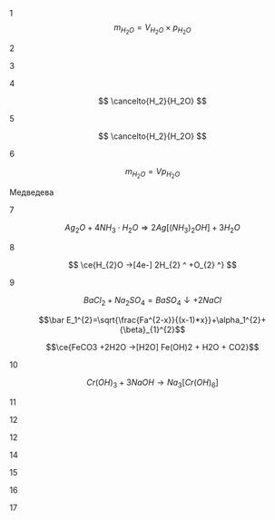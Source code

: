 1
$$m_{H_{2}O}=V_{H_{2}O} \times p_{H_{2}O}$$


2



3



4

$$ \cancelto{H_2}{H_2O} $$

5

$$ \cancelto{H_2}{H_2O} $$

6

$$m_{H_2O}=Vp_{H_2O}$$

Медведева


7 

$$ Ag_{2}O + 4NH_{3}\cdot H_{2}O \Rightarrow 2Ag \left[ (NH_3)_2 OH \right] + 3H_2O $$

8

$$ \ce{H_{2}O ->[4e-] 2H_{2} ^ +O_{2} ^} $$

9

$$BaCl_{2}+Na_{2}SO_{4}=BaSO_{4}\downarrow +2NaCl$$

$$\bar E_1^{2}=\sqrt{\frac{Fa^{2-x}}{(x-1)*x}}+\alpha_1^{2}+{\beta}_{1}^{2}$$

$$\ce{FeCO3 +2H2O ->[H2O] Fe(OH)2 + H2O + CO2}$$


10

$$ Cr(OH)_3+3NaOH \to Na_3[Cr(OH)_6] $$


11



12




12



14





15





16




17
